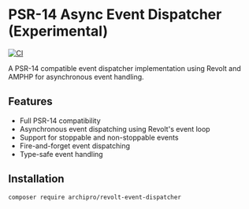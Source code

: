 # PSR-14 Async Event Dispatcher (Experimental)

[![CI](https://github.com/archipro/revolt-event-dispatcher/actions/workflows/ci.yml/badge.svg)](https://github.com/archipro/revolt-event-dispatcher/actions/workflows/ci.yml)

A PSR-14 compatible event dispatcher implementation using Revolt and AMPHP for asynchronous event handling.

## Features

- Full PSR-14 compatibility
- Asynchronous event dispatching using Revolt's event loop
- Support for stoppable and non-stoppable events
- Fire-and-forget event dispatching
- Type-safe event handling

## Installation

```bash
composer require archipro/revolt-event-dispatcher
```
